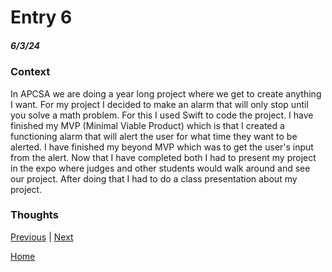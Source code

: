 # Entry 6
##### 6/3/24

### Context
In APCSA we are doing a year long project where we get to create anything I want. For my project I decided to make an alarm that will only stop until you solve a math problem. For this I used Swift to code the project. I have finished my MVP (Minimal Viable Product) which is that I created a functioning alarm that will alert the user for what time they want to be alerted. I have finished my beyond MVP which was to get the user's input from the alert. Now that I have completed both I had to present my project in the expo where judges and other students would walk around and see our project. After doing that I had to do a class presentation about my project. 

### Thoughts




[Previous](entry05.md) | [Next](entry07.md)

[Home](../README.md)
